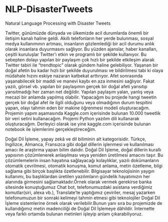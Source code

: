 # NLP-DisasterTweets
Natural Language Processing with Disaster Tweets

Twitter, günümüzde dünyada ve ülkemizde acil durumlarda önemli bir iletişim kanalı haline geldi.
Akıllı telefonların her yerde bulunması, sosyal medya kullanımının artması, insanların gözlemlediği bir acil durumu anlık olarak insanlara duyurmasını sağlıyor. Bu yüzden ajanslar, haber kanalları, çeşitli kuruluşlar Twitter’ı etkin ve programlı bir şekilde kullanıyor. Bu sebepten dolayı yapılan bir paylaşım çok hızlı bir şekilde etkileşim alarak Twitter tabiri ile “trendtopic” olarak gündem haline gelebiliyor.
Yaşanan bir doğal afetin bu kadar hızlı bir şekilde duyurulması ve bildirilmesi tabi ki olaya müdahale hızını eskiye nazaran katbekat arttırıyor. Afet sonrasında yaşanabilecek bir maddi ve manevi kaybı en aza inmesini sağlıyor. Fakat yazılı, görsel vb. yapılan bir paylaşımın gerçek bir doğal afeti yansıtıp yansıtmadığı her zaman net değildir. Yapılan paylaşım yalan, yanlış veya mecazi bir anlamda yapılmış olabilir. Yapacağım bu projede hangi tweetin gerçek bir doğal afet ile ilgili olduğunu veya olmadığının durum tespitini yapan, olayı tahmin eden bir makine öğrenmesi modeli oluşturacağım.
Projemin yapım aşamasında Kaggle.com içerisinde bulunan 10.000 tweetlik bir veri setini kullanacağım. Projemi Python yazılım dili kullanarak oluşturacağım. Derleyici olarak ise yine kaggle.com içerisinde bulunan notebook ile işlemlerimi gerçekleştireceğim.


Doğal Dil İşleme, yapay zekâ ve dil biliminin alt kategorisidir. Türkçe, İngilizce, Almanca, Fransızca gibi doğal dillerin işlenmesi ve kullanılması amacı ile araştırma yapan bilim dalıdır.  Doğal Dil İşleme, doğal dillerin kurallı yapısının çözümlenerek anlaşılması veya yeniden üretilmesi amacını taşır. Bu çözümlemelerin insan hayatına sağlayacağı kolaylıklar, yazılı dokümanların otomatik çevrilmesi, otomatik konuşma, komut anlama, metin özetleme, bilgi sağlama gibi birçok başlıkta özetlenebilir. Bilgisayar teknolojisinin yaygın kullanımı, bu başlıklardan üretilen yazılımların gündelik hayatımızın her alanında girmesini sağlamaktadır.Örnek olarak vermek gerekirse banka sitesinde konuştuğumuz Chat bot, telefonumuzdaki asistana verdiğimiz komutlar(siri, alexa vb.), Translate’te yaptığımız çeviriler, mesaj yazarken telefonumuzun bir sonraki kelimeyi tahmin etmesi gibi teknolojiler Doğal Dil İşleme sistemlerine örnek olarak verilebilir.Bunun yanı sıra bu projemizde de kullandığımız metin madenciliği de Doğal Dil İşlemeye dâhildir. İnternette veya farklı ortamda bulunan metinleri işleyip anlam çıkarabiliyoruz.
